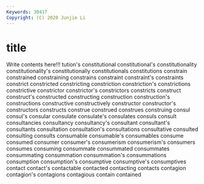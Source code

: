 ```yaml
---
Keywords: 30417
Copyright: (C) 2020 Junjie Li
---
```


# title

Write contents here!!!
tution's 
constitutional 
constitutional's 
constitutionality
constitutionality's 
constitutionally 
constitutionals 
constitutions 
constrain 
constrained 
constraining 
constrains 
constraint 
constraint's
constraints 
constrict 
constricted 
constricting 
constriction 
constriction's 
constrictions 
constrictive 
constrictor 
constrictor's
constrictors 
constricts 
construct 
construct's 
constructed 
constructing 
construction 
construction's 
constructions 
constructive
constructively 
constructor 
constructor's 
constructors 
constructs 
construe 
construed 
construes 
construing 
consul
consul's 
consular 
consulate 
consulate's 
consulates 
consuls 
consult 
consultancies 
consultancy 
consultancy's
consultant 
consultant's 
consultants 
consultation 
consultation's 
consultations 
consultative 
consulted 
consulting 
consults
consumable 
consumable's 
consumables 
consume 
consumed 
consumer 
consumer's 
consumerism 
consumerism's 
consumers
consumes 
consuming 
consummate 
consummated 
consummates 
consummating 
consummation 
consummation's 
consummations 
consumption
consumption's 
consumptive 
consumptive's 
consumptives 
contact 
contact's 
contactable 
contacted 
contacting 
contacts
contagion 
contagion's 
contagions 
contagious 
contain 
contained 
